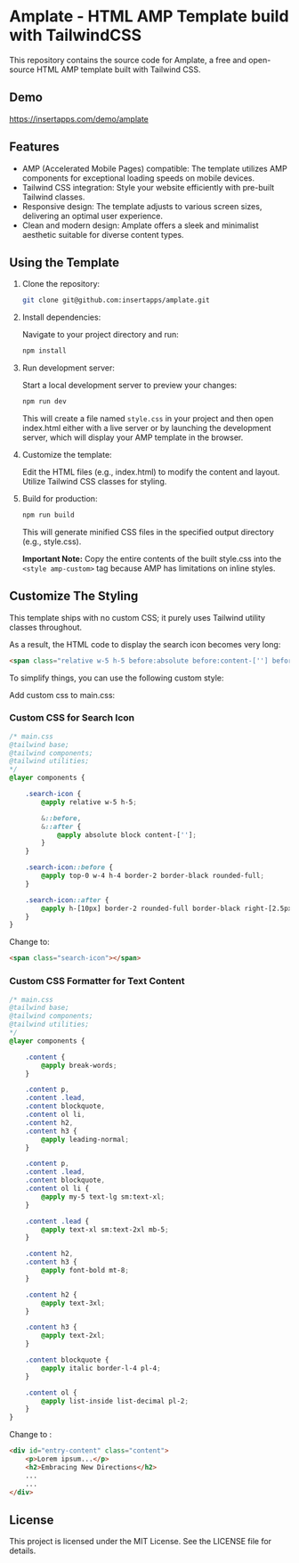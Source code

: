 # Amplate - HTML AMP Template build with TailwindCSS

This repository contains the source code for Amplate, a free and open-source HTML AMP template built with Tailwind CSS.

## Demo

https://insertapps.com/demo/amplate

## Features

- AMP (Accelerated Mobile Pages) compatible: The template utilizes AMP components for exceptional loading speeds on mobile devices.
- Tailwind CSS integration: Style your website efficiently with pre-built Tailwind classes.
- Responsive design: The template adjusts to various screen sizes, delivering an optimal user experience.
- Clean and modern design: Amplate offers a sleek and minimalist aesthetic suitable for diverse content types.

## Using the Template

1. Clone the repository:

    ```bash
    git clone git@github.com:insertapps/amplate.git
    ```

2. Install dependencies:

    Navigate to your project directory and run:

    ```bash
    npm install
    ```

3. Run development server:

    Start a local development server to preview your changes:

    ```bash
    npm run dev
    ```

    This will create a file named `style.css` in your project and then open index.html either with a live server or by launching the development server, which will display your AMP template in the browser.

4. Customize the template:

    Edit the HTML files (e.g., index.html) to modify the content and layout. Utilize Tailwind CSS classes for styling.

5. Build for production:

    ```bash
    npm run build
    ```
    This will generate minified CSS files in the specified output directory (e.g., style.css).

    **Important Note:** Copy the entire contents of the built style.css into the `<style amp-custom>` tag because AMP has limitations on inline styles.

## Customize The Styling

This template ships with no custom CSS; it purely uses Tailwind utility classes throughout.

As a result, the HTML code to display the search icon becomes very long:

```html
<span class="relative w-5 h-5 before:absolute before:content-[''] before:block before:top-0 before:w-4 before:h-4 before:border-2 before:border-black before:rounded-full after:absolute after:content-[''] after:block after:h-[10px] after:border-2 after:rounded-full after:border-black after:right-[2.5px] after:-rotate-45 after:-bottom-[1px]"></span>
```

To simplify things, you can use the following custom style:

Add custom css to main.css:

### Custom CSS for Search Icon

```css
/* main.css 
@tailwind base;
@tailwind components;
@tailwind utilities;
*/
@layer components {

    .search-icon {
        @apply relative w-5 h-5;

        &::before,
        &::after {
            @apply absolute block content-[''];
        }
    }

    .search-icon::before {
        @apply top-0 w-4 h-4 border-2 border-black rounded-full;
    }

    .search-icon::after {
        @apply h-[10px] border-2 rounded-full border-black right-[2.5px] -rotate-45 -bottom-[1px];
    }
}
```

Change to:

```html
<span class="search-icon"></span>
```

### Custom CSS Formatter for Text Content

```css
/* main.css
@tailwind base;
@tailwind components;
@tailwind utilities;
*/
@layer components {

    .content {
        @apply break-words;
    }

    .content p,
    .content .lead,
    .content blockquote,
    .content ol li,
    .content h2,
    .content h3 {
        @apply leading-normal;
    }

    .content p,
    .content .lead,
    .content blockquote,
    .content ol li {
        @apply my-5 text-lg sm:text-xl;
    }

    .content .lead {
        @apply text-xl sm:text-2xl mb-5;
    }

    .content h2,
    .content h3 {
        @apply font-bold mt-8;
    }

    .content h2 {
        @apply text-3xl;
    }

    .content h3 {
        @apply text-2xl;
    }

    .content blockquote {
        @apply italic border-l-4 pl-4;
    }

    .content ol {
        @apply list-inside list-decimal pl-2;
    }
}
```

Change to :

```html
<div id="entry-content" class="content">
    <p>Lorem ipsum...</p>
    <h2>Embracing New Directions</h2>
    ...
    ...
</div>
```

## License

This project is licensed under the MIT License. See the LICENSE file for details.